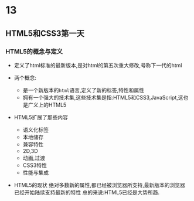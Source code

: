 # 13
## HTML5和CSS3第一天

### HTML5的概念与定义
+ 定义了html标准的最新版本,是对html的第五次重大修改,号称下一代的html
+ 两个概念:
    + 是一个新版本的`html`语言,定义了新的标签,特性和属性
    + 拥有一个强大的技术集,这些技术集是指:HTML5和CSS3,JavaScript,这也是广义上的HTML5

+ HTML5扩展了那些内容
    + 语义化标签
    + 本地储存
    + 兼容特性
    + 2D,3D
    + 动画,过渡
    + CSS3特性
    + 性能与集成

+ HTML5的现状
绝对多数新的属性,都已经被浏览器所支持,最新版本的浏览器已经开始陆续支持最新的特性
总的来说:HTML5已经是大势所趋.